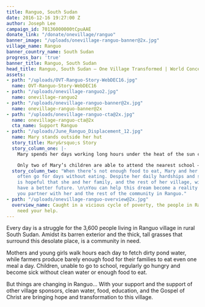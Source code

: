 ```yaml
---
title: Ranguo, South Sudan
date: 2016-12-16 19:27:00 Z
author: Joseph Lee
campaign_id: 70136000000tCpuAAE
donate_link: "/donate/onevillage/ranguo"
banner_image: "/uploads/onevillage-ranguo-banner@2x.jpg"
village_name: Ranguo
banner_country_name: South Sudan
progress_bar: 'true'
banner_title: Ranguo, South Sudan
head_title: Ranguo, South Sudan — One Village Transformed | World Concern
assets:
- path: "/uploads/OVT-Ranguo-Story-WebDEC16.jpg"
  name: OVT-Ranguo-Story-WebDEC16
- path: "/uploads/onevillage-ranguo2.jpg"
  name: onevillage-ranguo2
- path: "/uploads/onevillage-ranguo-banner@2x.jpg"
  name: onevillage-ranguo-banner@2x
- path: "/uploads/onevillage-ranguo-cta@2x.jpg"
  name: onevillage-ranguo-cta@2x
  cta_name: Support Ranguo
- path: "/uploads/June_Ranguo_Displacement_12.jpg"
  name: Mary stands outside her hut
  story_title: Mary&rsquo;s Story
  story_column_one: |-
    Mary spends her days working long hours under the heat of the sun cultivating a small plot of land. Without the right tools and proper training, Mary is barely able to produce enough food for her large family.

    Only two of Mary’s children are able to attend the nearest school – almost two hours away – while the others help her farm at home.
  story_column_two: "When there’s not enough food to eat, Mary and her family will
    often go for days without eating. Despite her daily hardships and struggles, Mary
    is hopeful that she and her family, and the rest of her village, will one day
    have a better future. \n\nYou can help this dream become a reality for Mary when
    you partner with her and the rest of the community in Ranguo."
- path: "/uploads/onevillage-ranguo-overview@2x.jpg"
  overview_name: Caught in a vicious cycle of poverty, the people in Ranguo village
    need your help.
---
```


Every day is a struggle for the 3,600 people living in Ranguo village in rural South Sudan. Amidst its barren exterior and the thick, tall grasses that surround this desolate place, is a community in need.

Mothers and young girls walk hours each day to fetch dirty pond water, while farmers produce barely enough food for their families to eat even one meal a day. Children, unable to go to school, regularly go hungry and become sick without clean water or enough food to eat.

But things are changing in Ranguo… With your support and the support of other village sponsors, clean water, food, education, and the Gospel of Christ are bringing hope and transformation to this village.
